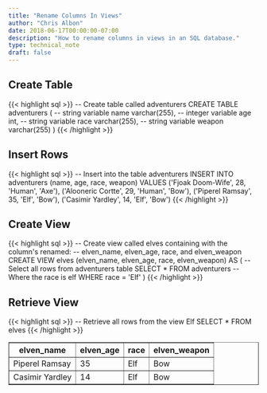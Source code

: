 ```yaml
---
title: "Rename Columns In Views"
author: "Chris Albon"
date: 2018-06-17T00:00:00-07:00
description: "How to rename columns in views in an SQL database."
type: technical_note
draft: false
---
```


## Create Table

{{< highlight sql >}}
-- Create table called adventurers
CREATE TABLE adventurers (
    -- string variable
    name varchar(255),
    -- integer variable
    age int,
    -- string variable
    race varchar(255),
    -- string variable
    weapon varchar(255)
)
{{< /highlight >}}

## Insert Rows

{{< highlight sql >}}
-- Insert into the table adventurers
INSERT INTO adventurers (name, age, race, weapon)
VALUES ('Fjoak Doom-Wife', 28, 'Human', 'Axe'),
       ('Alooneric Cortte', 29, 'Human', 'Bow'),
       ('Piperel Ramsay', 35, 'Elf', 'Bow'),
       ('Casimir Yardley', 14, 'Elf', 'Bow')
{{< /highlight >}}

## Create View
{{< highlight sql >}}
-- Create view called elves containing with the column's renamed:
-- elven_name, elven_age, race, and elven_weapon
CREATE VIEW elves (elven_name, elven_age, race, elven_weapon) AS (
                        -- Select all rows from adventurers table
                        SELECT * FROM adventurers
                        -- Where the race is elf
                        WHERE race = 'Elf'
                      )
{{< /highlight >}}

## Retrieve View

{{< highlight sql >}}
-- Retrieve all rows from the view Elf
SELECT * FROM elves
{{< /highlight >}}
<table border="1" style="border-collapse:collapse">
<tr><th>elven_name</th><th>elven_age</th><th>race</th><th>elven_weapon</th></tr>
<tr><td>Piperel Ramsay</td><td>35</td><td>Elf</td><td>Bow</td></tr>
<tr><td>Casimir Yardley</td><td>14</td><td>Elf</td><td>Bow</td></tr></table>